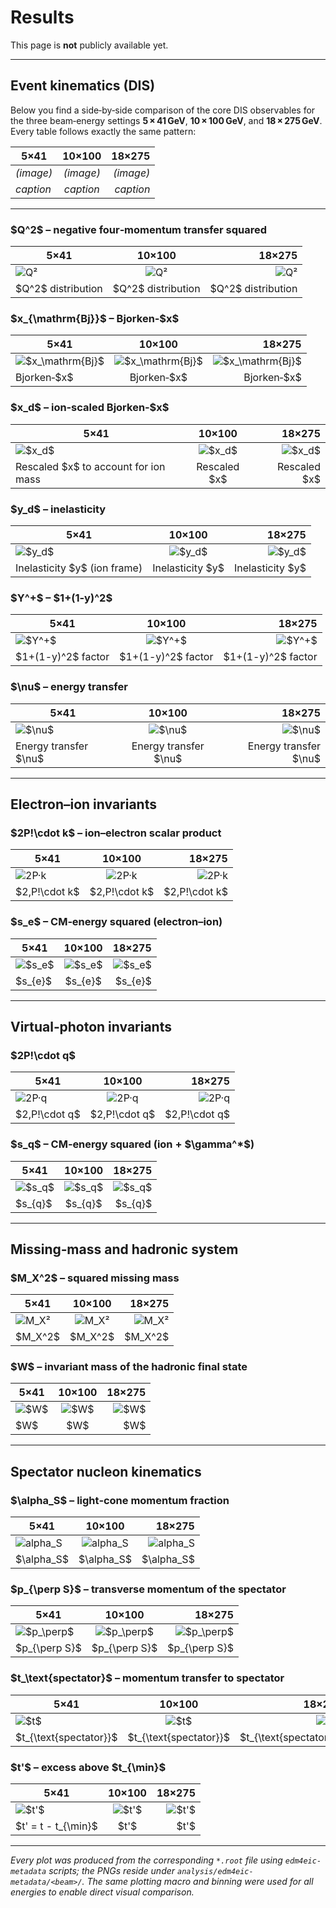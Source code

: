 # Results

This page is **not** publicly available yet.

---

## Event kinematics (DIS)

Below you find a side‑by‑side comparison of the core DIS observables for the three beam‑energy settings **5 × 41 GeV**, **10 × 100 GeV**, and **18 × 275 GeV**.  Every table follows exactly the same pattern:

| 5×41      |   10×100  |    18×275 |
| --------- | :-------: | --------: |
| *(image)* | *(image)* | *(image)* |
| *caption* | *caption* | *caption* |

---

### \$Q^2\$ – negative four‑momentum transfer squared

| 5×41                                             |                       10×100                       |                                             18×275 |
| ------------------------------------------------ | :------------------------------------------------: | -------------------------------------------------: |
| ![Q²](analysis/edm4eic-metadata/5x41/dis_q2.png) | ![Q²](analysis/edm4eic-metadata/10x100/dis_q2.png) | ![Q²](analysis/edm4eic-metadata/18x275/dis_q2.png) |
| \$Q^2\$ distribution                             |                \$Q^2\$ distribution                |                               \$Q^2\$ distribution |

### \$x\_{\mathrm{Bj}}\$ – Bjorken‑\$x\$

| 5×41                                                              |                                10×100                               |                                                              18×275 |
| ----------------------------------------------------------------- | :-----------------------------------------------------------------: | ------------------------------------------------------------------: |
| ![\$x\_\mathrm{Bj}\$](analysis/edm4eic-metadata/5x41/dis_xbj.png) | ![\$x\_\mathrm{Bj}\$](analysis/edm4eic-metadata/10x100/dis_xbj.png) | ![\$x\_\mathrm{Bj}\$](analysis/edm4eic-metadata/18x275/dis_xbj.png) |
| Bjorken‑\$x\$                                                     |                            Bjorken‑\$x\$                            |                                                       Bjorken‑\$x\$ |

### \$x\_d\$ – ion‑scaled Bjorken‑\$x\$

| 5×41                                                    |                           10×100                          |                                                    18×275 |
| ------------------------------------------------------- | :-------------------------------------------------------: | --------------------------------------------------------: |
| ![\$x\_d\$](analysis/edm4eic-metadata/5x41/dis_x_d.png) | ![\$x\_d\$](analysis/edm4eic-metadata/10x100/dis_x_d.png) | ![\$x\_d\$](analysis/edm4eic-metadata/18x275/dis_x_d.png) |
| Rescaled \$x\$ to account for ion mass                  |                       Rescaled \$x\$                      |                                            Rescaled \$x\$ |

### \$y\_d\$ – inelasticity

| 5×41                                                    |                           10×100                          |                                                    18×275 |
| ------------------------------------------------------- | :-------------------------------------------------------: | --------------------------------------------------------: |
| ![\$y\_d\$](analysis/edm4eic-metadata/5x41/dis_y_d.png) | ![\$y\_d\$](analysis/edm4eic-metadata/10x100/dis_y_d.png) | ![\$y\_d\$](analysis/edm4eic-metadata/18x275/dis_y_d.png) |
| Inelasticity \$y\$ (ion frame)                          |                     Inelasticity \$y\$                    |                                        Inelasticity \$y\$ |

### \$Y^+\$ – \$1+(1-y)^2\$

| 5×41                                                     |                           10×100                           |                                                     18×275 |
| -------------------------------------------------------- | :--------------------------------------------------------: | ---------------------------------------------------------: |
| ![\$Y^+\$](analysis/edm4eic-metadata/5x41/dis_yplus.png) | ![\$Y^+\$](analysis/edm4eic-metadata/10x100/dis_yplus.png) | ![\$Y^+\$](analysis/edm4eic-metadata/18x275/dis_yplus.png) |
| \$1+(1-y)^2\$ factor                                     |                    \$1+(1-y)^2\$ factor                    |                                       \$1+(1-y)^2\$ factor |

### \$\nu\$ – energy transfer

| 5×41                                                  |                          10×100                         |                                                  18×275 |
| ----------------------------------------------------- | :-----------------------------------------------------: | ------------------------------------------------------: |
| ![\$\nu\$](analysis/edm4eic-metadata/5x41/dis_nu.png) | ![\$\nu\$](analysis/edm4eic-metadata/10x100/dis_nu.png) | ![\$\nu\$](analysis/edm4eic-metadata/18x275/dis_nu.png) |
| Energy transfer \$\nu\$                               |                 Energy transfer \$\nu\$                 |                                 Energy transfer \$\nu\$ |

---

## Electron–ion invariants

### \$2P!\cdot k\$ – ion–electron scalar product

| 5×41                                                     |                           10×100                           |                                                     18×275 |
| -------------------------------------------------------- | :--------------------------------------------------------: | ---------------------------------------------------------: |
| ![2P·k](analysis/edm4eic-metadata/5x41/dis_twopdotk.png) | ![2P·k](analysis/edm4eic-metadata/10x100/dis_twopdotk.png) | ![2P·k](analysis/edm4eic-metadata/18x275/dis_twopdotk.png) |
| \$2,P!\cdot k\$                                          |                       \$2,P!\cdot k\$                      |                                            \$2,P!\cdot k\$ |

### \$s\_e\$ – CM‑energy squared (electron–ion)

| 5×41                                                    |                           10×100                          |                                                    18×275 |
| ------------------------------------------------------- | :-------------------------------------------------------: | --------------------------------------------------------: |
| ![\$s\_e\$](analysis/edm4eic-metadata/5x41/dis_s_e.png) | ![\$s\_e\$](analysis/edm4eic-metadata/10x100/dis_s_e.png) | ![\$s\_e\$](analysis/edm4eic-metadata/18x275/dis_s_e.png) |
| \$s\_{e}\$                                              |                         \$s\_{e}\$                        |                                                \$s\_{e}\$ |

---

## Virtual‑photon invariants

### \$2P!\cdot q\$

| 5×41                                                     |                           10×100                           |                                                     18×275 |
| -------------------------------------------------------- | :--------------------------------------------------------: | ---------------------------------------------------------: |
| ![2P·q](analysis/edm4eic-metadata/5x41/dis_twopdotq.png) | ![2P·q](analysis/edm4eic-metadata/10x100/dis_twopdotq.png) | ![2P·q](analysis/edm4eic-metadata/18x275/dis_twopdotq.png) |
| \$2,P!\cdot q\$                                          |                       \$2,P!\cdot q\$                      |                                            \$2,P!\cdot q\$ |

### \$s\_q\$ – CM‑energy squared (ion + \$\gamma^\*\$)

| 5×41                                                    |                           10×100                          |                                                    18×275 |
| ------------------------------------------------------- | :-------------------------------------------------------: | --------------------------------------------------------: |
| ![\$s\_q\$](analysis/edm4eic-metadata/5x41/dis_s_q.png) | ![\$s\_q\$](analysis/edm4eic-metadata/10x100/dis_s_q.png) | ![\$s\_q\$](analysis/edm4eic-metadata/18x275/dis_s_q.png) |
| \$s\_{q}\$                                              |                         \$s\_{q}\$                        |                                                \$s\_{q}\$ |

---

## Missing‑mass and hadronic system

### \$M\_X^2\$ – squared missing mass

| 5×41                                                 |                         10×100                         |                                                 18×275 |
| ---------------------------------------------------- | :----------------------------------------------------: | -----------------------------------------------------: |
| ![M\_X²](analysis/edm4eic-metadata/5x41/dis_mx2.png) | ![M\_X²](analysis/edm4eic-metadata/10x100/dis_mx2.png) | ![M\_X²](analysis/edm4eic-metadata/18x275/dis_mx2.png) |
| \$M\_X^2\$                                           |                       \$M\_X^2\$                       |                                             \$M\_X^2\$ |

### \$W\$ – invariant mass of the hadronic final state

| 5×41                                               |                        10×100                        |                                               18×275 |
| -------------------------------------------------- | :--------------------------------------------------: | ---------------------------------------------------: |
| ![\$W\$](analysis/edm4eic-metadata/5x41/dis_w.png) | ![\$W\$](analysis/edm4eic-metadata/10x100/dis_w.png) | ![\$W\$](analysis/edm4eic-metadata/18x275/dis_w.png) |
| \$W\$                                              |                         \$W\$                        |                                                \$W\$ |

---

## Spectator nucleon kinematics

### \$\alpha\_S\$ – light‑cone momentum fraction

| 5×41                                                       |                            10×100                            |                                                       18×275 |
| ---------------------------------------------------------- | :----------------------------------------------------------: | -----------------------------------------------------------: |
| ![alpha\_S](analysis/edm4eic-metadata/5x41/dis_alphas.png) | ![alpha\_S](analysis/edm4eic-metadata/10x100/dis_alphas.png) | ![alpha\_S](analysis/edm4eic-metadata/18x275/dis_alphas.png) |
| \$\alpha\_S\$                                              |                         \$\alpha\_S\$                        |                                                \$\alpha\_S\$ |

### \$p\_{\perp S}\$ – transverse momentum of the spectator

| 5×41                                                           |                              10×100                              |                                                           18×275 |
| -------------------------------------------------------------- | :--------------------------------------------------------------: | ---------------------------------------------------------------: |
| ![\$p\_\perp\$](analysis/edm4eic-metadata/5x41/dis_pperps.png) | ![\$p\_\perp\$](analysis/edm4eic-metadata/10x100/dis_pperps.png) | ![\$p\_\perp\$](analysis/edm4eic-metadata/18x275/dis_pperps.png) |
| \$p\_{\perp S}\$                                               |                         \$p\_{\perp S}\$                         |                                                 \$p\_{\perp S}\$ |

### \$t\_\text{spectator}\$ – momentum transfer to spectator

| 5×41                                                        |                             10×100                            |                                                        18×275 |
| ----------------------------------------------------------- | :-----------------------------------------------------------: | ------------------------------------------------------------: |
| ![\$t\$](analysis/edm4eic-metadata/5x41/dis_tspectator.png) | ![\$t\$](analysis/edm4eic-metadata/10x100/dis_tspectator.png) | ![\$t\$](analysis/edm4eic-metadata/18x275/dis_tspectator.png) |
| \$t\_{\text{spectator}}\$                                   |                   \$t\_{\text{spectator}}\$                   |                                     \$t\_{\text{spectator}}\$ |

### \$t'\$ – excess above \$t\_{\min}\$

| 5×41                                                     |                           10×100                           |                                                     18×275 |
| -------------------------------------------------------- | :--------------------------------------------------------: | ---------------------------------------------------------: |
| ![\$t'\$](analysis/edm4eic-metadata/5x41/dis_tprime.png) | ![\$t'\$](analysis/edm4eic-metadata/10x100/dis_tprime.png) | ![\$t'\$](analysis/edm4eic-metadata/18x275/dis_tprime.png) |
| \$t' = t - t\_{\min}\$                                   |                           \$t'\$                           |                                                     \$t'\$ |

---

*Every plot was produced from the corresponding `*.root` file using `edm4eic-metadata` scripts; the PNGs reside under `analysis/edm4eic-metadata/<beam>/`.  The same plotting macro and binning were used for all energies to enable direct visual comparison.*
